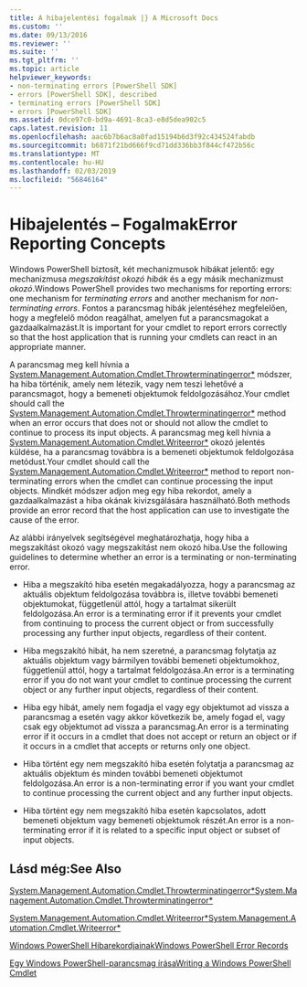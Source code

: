 ```yaml
---
title: A hibajelentési fogalmak |} A Microsoft Docs
ms.custom: ''
ms.date: 09/13/2016
ms.reviewer: ''
ms.suite: ''
ms.tgt_pltfrm: ''
ms.topic: article
helpviewer_keywords:
- non-terminating errors [PowerShell SDK]
- errors [PowerShell SDK], described
- terminating errors [PowerShell SDK]
- errors [PowerShell SDK]
ms.assetid: 0dce97c0-bd9a-4691-8ca3-e8d5dea902c5
caps.latest.revision: 11
ms.openlocfilehash: aac6b7b6ac8a0fad15194b6d3f92c434524fabdb
ms.sourcegitcommit: b6871f21bd666f9cd71dd336bb3f844cf472b56c
ms.translationtype: MT
ms.contentlocale: hu-HU
ms.lasthandoff: 02/03/2019
ms.locfileid: "56846164"
---
```

# <a name="error-reporting-concepts"></a><span data-ttu-id="f3176-102">Hibajelentés – Fogalmak</span><span class="sxs-lookup"><span data-stu-id="f3176-102">Error Reporting Concepts</span></span>

<span data-ttu-id="f3176-103">Windows PowerShell biztosít, két mechanizmusok hibákat jelentő: egy mechanizmusa *megszakítást okozó hibák* és a egy másik mechanizmust *okozó*.</span><span class="sxs-lookup"><span data-stu-id="f3176-103">Windows PowerShell provides two mechanisms for reporting errors: one mechanism for *terminating errors* and another mechanism for *non-terminating errors*.</span></span> <span data-ttu-id="f3176-104">Fontos a parancsmag hibák jelentéséhez megfelelően, hogy a megfelelő módon reagálhat, amelyen fut a parancsmagokat a gazdaalkalmazást.</span><span class="sxs-lookup"><span data-stu-id="f3176-104">It is important for your cmdlet to report errors correctly so that the host application that is running your cmdlets can react in an appropriate manner.</span></span>

<span data-ttu-id="f3176-105">A parancsmag meg kell hívnia a [System.Management.Automation.Cmdlet.Throwterminatingerror\*](/dotnet/api/System.Management.Automation.Cmdlet.ThrowTerminatingError) módszer, ha hiba történik, amely nem létezik, vagy nem teszi lehetővé a parancsmagot, hogy a bemeneti objektumok feldolgozásához.</span><span class="sxs-lookup"><span data-stu-id="f3176-105">Your cmdlet should call the [System.Management.Automation.Cmdlet.Throwterminatingerror\*](/dotnet/api/System.Management.Automation.Cmdlet.ThrowTerminatingError) method when an error occurs that does not or should not allow the cmdlet to continue to process its input objects.</span></span> <span data-ttu-id="f3176-106">A parancsmag meg kell hívnia a [System.Management.Automation.Cmdlet.Writeerror\*](/dotnet/api/System.Management.Automation.Cmdlet.WriteError) okozó jelentés küldése, ha a parancsmag továbbra is a bemeneti objektumok feldolgozása metódust.</span><span class="sxs-lookup"><span data-stu-id="f3176-106">Your cmdlet should call the [System.Management.Automation.Cmdlet.Writeerror\*](/dotnet/api/System.Management.Automation.Cmdlet.WriteError) method to report non-terminating errors when the cmdlet can continue processing the input objects.</span></span> <span data-ttu-id="f3176-107">Mindkét módszer adjon meg egy hiba rekordot, amely a gazdaalkalmazást a hiba okának kivizsgálására használható.</span><span class="sxs-lookup"><span data-stu-id="f3176-107">Both methods provide an error record that the host application can use to investigate the cause of the error.</span></span>

<span data-ttu-id="f3176-108">Az alábbi irányelvek segítségével meghatározhatja, hogy hiba a megszakítást okozó vagy megszakítást nem okozó hiba.</span><span class="sxs-lookup"><span data-stu-id="f3176-108">Use the following guidelines to determine whether an error is a terminating or non-terminating error.</span></span>

- <span data-ttu-id="f3176-109">Hiba a megszakító hiba esetén megakadályozza, hogy a parancsmag az aktuális objektum feldolgozása továbbra is, illetve további bemeneti objektumokat, függetlenül attól, hogy a tartalmat sikerült feldolgozása.</span><span class="sxs-lookup"><span data-stu-id="f3176-109">An error is a terminating error if it prevents your cmdlet from continuing to process the current object or from successfully processing any further input objects, regardless of their content.</span></span>

- <span data-ttu-id="f3176-110">Hiba megszakító hibát, ha nem szeretné, a parancsmag folytatja az aktuális objektum vagy bármilyen további bemeneti objektumokhoz, függetlenül attól, hogy a tartalmat feldolgozása.</span><span class="sxs-lookup"><span data-stu-id="f3176-110">An error is a terminating error if you do not want your cmdlet to continue processing the current object or any further input objects, regardless of their content.</span></span>

- <span data-ttu-id="f3176-111">Hiba egy hibát, amely nem fogadja el vagy egy objektumot ad vissza a parancsmag a esetén vagy akkor következik be, amely fogad el, vagy csak egy objektumot ad vissza a parancsmag.</span><span class="sxs-lookup"><span data-stu-id="f3176-111">An error is a terminating error if it occurs in a cmdlet that does not accept or return an object or if it occurs in a cmdlet that accepts or returns only one object.</span></span>

- <span data-ttu-id="f3176-112">Hiba történt egy nem megszakító hiba esetén folytatja a parancsmag az aktuális objektum és minden további bemeneti objektumot feldolgozása.</span><span class="sxs-lookup"><span data-stu-id="f3176-112">An error is a non-terminating error if you want your cmdlet to continue processing the current object and any further input objects.</span></span>

- <span data-ttu-id="f3176-113">Hiba történt egy nem megszakító hiba esetén kapcsolatos, adott bemeneti objektum vagy bemeneti objektumok részét.</span><span class="sxs-lookup"><span data-stu-id="f3176-113">An error is a non-terminating error if it is related to a specific input object or subset of input objects.</span></span>

## <a name="see-also"></a><span data-ttu-id="f3176-114">Lásd még:</span><span class="sxs-lookup"><span data-stu-id="f3176-114">See Also</span></span>

[<span data-ttu-id="f3176-115">System.Management.Automation.Cmdlet.Throwterminatingerror\*</span><span class="sxs-lookup"><span data-stu-id="f3176-115">System.Management.Automation.Cmdlet.Throwterminatingerror\*</span></span>](/dotnet/api/System.Management.Automation.Cmdlet.ThrowTerminatingError)

[<span data-ttu-id="f3176-116">System.Management.Automation.Cmdlet.Writeerror\*</span><span class="sxs-lookup"><span data-stu-id="f3176-116">System.Management.Automation.Cmdlet.Writeerror\*</span></span>](/dotnet/api/System.Management.Automation.Cmdlet.WriteError)

[<span data-ttu-id="f3176-117">Windows PowerShell Hibarekordjainak</span><span class="sxs-lookup"><span data-stu-id="f3176-117">Windows PowerShell Error Records</span></span>](./windows-powershell-error-records.md)

[<span data-ttu-id="f3176-118">Egy Windows PowerShell-parancsmag írása</span><span class="sxs-lookup"><span data-stu-id="f3176-118">Writing a Windows PowerShell Cmdlet</span></span>](./writing-a-windows-powershell-cmdlet.md)
